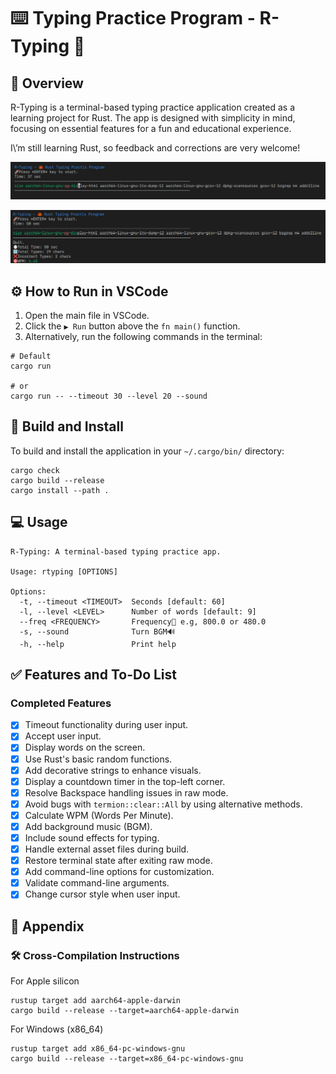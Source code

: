 # ⌨️ Typing Practice Program - R-Typing 🦀

## 📖 Overview

R-Typing is a terminal-based typing practice application created as a learning project for Rust. The app is designed with simplicity in mind, focusing on essential features for a fun and educational experience.

I\’m still learning Rust, so feedback and corrections are very welcome!

![sample1](./Screenshot1.png)

![sample2](./Screenshot2.png)

## ⚙️ How to Run in VSCode

1. Open the main file in VSCode.
2. Click the `▶ Run` button above the `fn main()` function.
3. Alternatively, run the following commands in the terminal:

```shell
# Default
cargo run

# or
cargo run -- --timeout 30 --level 20 --sound
```

## 🔨 Build and Install

To build and install the application in your `~/.cargo/bin/` directory:

```shell
cargo check
cargo build --release
cargo install --path .
```

## 💻 Usage

```text
R-Typing: A terminal-based typing practice app.

Usage: rtyping [OPTIONS]

Options:
  -t, --timeout <TIMEOUT>  Seconds [default: 60]
  -l, --level <LEVEL>      Number of words [default: 9]
  --freq <FREQUENCY>       Frequency📶 e.g, 800.0 or 480.0
  -s, --sound              Turn BGM🔊
  -h, --help               Print help
```

## ✅ Features and To-Do List

### Completed Features

- [x] Timeout functionality during user input.
- [x] Accept user input.
- [x] Display words on the screen.
- [x] Use Rust's basic random functions.
- [x] Add decorative strings to enhance visuals.
- [x] Display a countdown timer in the top-left corner.
- [x] Resolve Backspace handling issues in raw mode.
- [x] Avoid bugs with `termion::clear::All` by using alternative methods.
- [x] Calculate WPM (Words Per Minute).
- [x] Add background music (BGM).
- [x] Include sound effects for typing.
- [x] Handle external asset files during build.
- [x] Restore terminal state after exiting raw mode.
- [x] Add command-line options for customization.
- [x] Validate command-line arguments.
- [x] Change cursor style when user input.

## 🔖 Appendix

### 🛠 Cross-Compilation Instructions

For Apple silicon

```shell
rustup target add aarch64-apple-darwin
cargo build --release --target=aarch64-apple-darwin
```

For Windows (x86_64)

```shell
rustup target add x86_64-pc-windows-gnu
cargo build --release --target=x86_64-pc-windows-gnu
```
